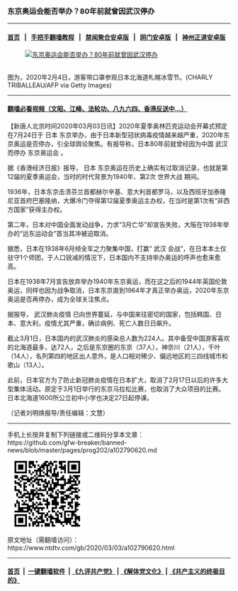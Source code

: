 ### 东京奥运会能否举办？80年前就曾因武汉停办
------------------------

#### [首页](https://github.com/gfw-breaker/banned-news/blob/master/README.md) &nbsp;&nbsp;|&nbsp;&nbsp; [手把手翻墙教程](https://github.com/gfw-breaker/guides/wiki) &nbsp;&nbsp;|&nbsp;&nbsp; [禁闻聚合安卓版](https://github.com/gfw-breaker/bn-android) &nbsp;&nbsp;|&nbsp;&nbsp; [网门安卓版](https://github.com/oGate2/oGate) &nbsp;&nbsp;|&nbsp;&nbsp; [神州正道安卓版](https://github.com/SzzdOgate/update) 



<div><div class="featured_image">
 <a href="https://i.ntdtv.com/assets/uploads/2020/03/11-1.jpg" target="_blank">
  <figure>
   <img alt="东京奥运会能否举办？80年前就曾因武汉停办" src="https://i.ntdtv.com/assets/uploads/2020/03/11-1.jpg"/>
  </figure><br/>
 </a>
 <span class="caption">
  图为，2020年2月4日，游客带口罩参观日本北海道札幌冰雪节。(CHARLY TRIBALLEAU/AFP via Getty Images)
 </span>
</div>
</div><hr/>

#### [翻墙必看视频（文昭、江峰、法轮功、八九六四、香港反送中...）](https://github.com/gfw-breaker/banned-news/blob/master/pages/link3.md)

<div><div class="post_content" itemprop="articleBody">
 <p>
  【新唐人北京时间2020年03月03日讯】2020年夏季奥林匹克运动会开幕式预定在7月24日于
  <ok href="https://www.ntdtv.com/gb/日本.htm">
   日本
  </ok>
  东京举办，由于日本新型冠状病毒疫情越来越严重，2020年东京奥运是否停办，引全球舆论聚焦。有报导称，日本80年前就曾经因为中国
  <ok href="https://www.ntdtv.com/gb/武汉.htm">
   武汉
  </ok>
  而停办
  <ok href="https://www.ntdtv.com/gb/东京奥运会.htm">
   东京奥运会
  </ok>
  。
 </p>
 <p>
  据《香港经济日报》报导，
  <ok href="https://www.ntdtv.com/gb/日本.htm">
   日本
  </ok>
  东京奥运在历史上确实有过取消记录，也就是第12届的夏季奥运会，当时的时代背景为1940年、第2次
  <ok href="https://www.ntdtv.com/gb/世界大战.htm">
   世界大战
  </ok>
  期间。
 </p>
 <p>
  1936年，日本东京击溃芬兰首都赫尔辛基、意大利首都罗马，以及西班牙加泰隆尼亚首府巴塞隆纳，大爆冷门夺得第12届夏季奥运主办权，在当时是第1次有“非西方国家”获得主办权。
 </p>
 <p>
  第二年，日本对中国全面发动战争，力求“3月亡华”却宣告失败，大阪在1938年举办的“远东运动会”首当其冲被迫取消。
 </p>
 <p>
  据悉，日本在1938年6月倾全军之力聚集中国，打赢“
  <ok href="https://www.ntdtv.com/gb/武汉.htm">
   武汉
  </ok>
  会战”，在日本本土仅驻守1个师团，于人口锐减的情况下，日本国内不支持举办奥运的呼声也愈来愈高。
 </p>
 <p>
  日本在1938年7月宣告放弃举办1940年东京奥运，而在这之后的1944年英国伦敦奥运，同样也因为战争取消，日本东京直到1964年才真正举办奥运，2020年东京奥运是否再停办，成为全球关注焦点。
 </p>
 <p>
  据报导，
  <ok href="https://www.ntdtv.com/gb/442749.htm">
   武汉肺炎疫情
  </ok>
  已向世界蔓延，与中国来往密切的国家，包括韩国、日本、意大利，疫情尤其严重，确诊病例、死亡人数日日飙升。
 </p>
 <p>
  截止3月1日，日本国内的武汉肺炎的感染总人数为224人。其中备受中国游客喜欢的北海道最多，达72人，之后是东京圈的东京（37人），神奈川（21人），千叶（14人），名列第四的地区出人意外，是人口相对稀少、偏远地区的三四线城市和歌山（13人）。
 </p>
 <p>
  此前，日本官方为了防止新冠肺炎疫情在日本扩大，取消了2月17日以后的许多大型集体活动。原定于3月1日举行的东京马拉松比赛，也取消了大众项目的比赛。日本北海道1600所公立初中小学也决定27日起停课。
 </p>
 <p>
  （记者刘明焕报导/责任编辑：文慧）
 </p>
 <div class="single_ad">
 </div>
</div>
</div>
<hr/>
手机上长按并复制下列链接或二维码分享本文章：<br/>
https://github.com/gfw-breaker/banned-news/blob/master/pages/prog202/a102790620.md <br/>
<a href='https://github.com/gfw-breaker/banned-news/blob/master/pages/prog202/a102790620.md'><img src='https://github.com/gfw-breaker/banned-news/blob/master/pages/prog202/a102790620.md.png'/></a> <br/>
原文地址（需翻墙访问）：https://www.ntdtv.com/gb/2020/03/03/a102790620.html


------------------------
#### [首页](https://github.com/gfw-breaker/banned-news/blob/master/README.md) &nbsp;|&nbsp; [一键翻墙软件](https://github.com/gfw-breaker/nogfw/blob/master/README.md) &nbsp;| [《九评共产党》](https://github.com/gfw-breaker/9ping.md/blob/master/README.md#九评之一评共产党是什么) | [《解体党文化》](https://github.com/gfw-breaker/jtdwh.md/blob/master/README.md) | [《共产主义的终极目的》](https://github.com/gfw-breaker/gczydzjmd.md/blob/master/README.md)


<img src='http://gfw-breaker.win/banned-news/pages/prog202/a102790620.md' width='0px' height='0px'/>
